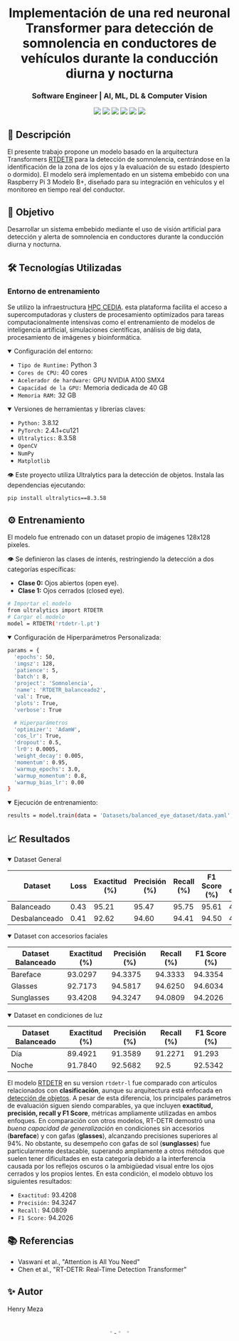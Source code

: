 <h1 align='center'>Implementación de una red neuronal Transformer para detección de somnolencia en conductores de vehículos durante la conducción diurna y nocturna</h1>
<h3 align='center'>Software Engineer | AI, ML, DL & Computer Vision</h3>
<p align="center">
  <!-- Lenguajes y Frameworks -->
  <img src="https://img.shields.io/badge/Python-3.8.12-3776AB?style=for-the-badge&logo=python&logoColor=white">
  <!-- Machine Learning -->
  <img src="https://img.shields.io/badge/PyTorch-2.4.1+cu121-EE4C2C?style=for-the-badge&logo=pytorch&logoColor=white">
  <img src="https://img.shields.io/badge/Ultralytics-8.3.58-00FFFF?style=for-the-badge&logo=yolo&logoColor=black">
  <img src="https://img.shields.io/badge/TensorFlow_Lite-FF6F00?style=for-the-badge&logo=tensorflow&logoColor=white">
  <!-- Hardware y Deployment -->
  <img src="https://img.shields.io/badge/Raspberry_Pi-A22846?style=for-the-badge&logo=raspberry-pi&logoColor=white">
  <img src="https://img.shields.io/badge/OpenCV-5C3EE8?style=for-the-badge&logo=opencv&logoColor=white">
</p>

## 📖 Descripción

El presente trabajo propone un modelo basado en la arquitectura Transformers [RTDETR](https://docs.ultralytics.com/models/rtdetr/) para la detección de somnolencia, centrándose en la identificación de la zona de los ojos y la evaluación de su estado (despierto o dormido). El modelo será implementado en un sistema embebido con una Raspberry Pi 3 Modelo B+, diseñado para su integración en vehículos y el monitoreo en tiempo real del conductor.

## 🎯 Objetivo

Desarrollar un sistema embebido mediante el uso de visión artificial para detección y alerta de somnolencia en conductores durante la conducción diurna y nocturna.


## 🛠️ Tecnologías Utilizadas

### Entorno de entrenamiento

Se utilizo la infraestructura [HPC CEDIA](https://cedia.edu.ec/beneficio/supercomputador/). esta plataforma facilita el acceso a supercomputadoras y clusters de procesamiento optimizados para tareas computacionalmente intensivas como el entrenamiento de modelos de inteligencia artificial, simulaciones científicas, análisis de big data, procesamiento de imágenes y bioinformática.

<details open>
<summary>Configuración del entorno:</summary>
  
- `Tipo de Runtime:` Python 3
- `Cores de CPU:` 40 cores
- `Acelerador de hardware:` GPU NVIDIA A100 SMX4
- `Capacidad de la GPU:` Memoria dedicada de 40 GB
- `Memoria RAM:` 32 GB
</details>

<details open>
<summary>Versiones de herramientas y librerías claves:</summary>

- `Python:` 3.8.12
- `PyTorch:` 2.4.1+cu121
- `Ultralytics:` 8.3.58
- `OpenCV`
- `NumPy`
- `Matplotlib`

👁️ Este proyecto utiliza Ultralytics para la detección de objetos. Instala las dependencias ejecutando:

```bash
pip install ultralytics==8.3.58
```
</details>

## ⚙️ Entrenamiento

El modelo fue entrenado con un dataset propio de imágenes 128x128 pixeles.

👁️ Se definieron las clases de interés, restringiendo la detección a dos categorías específicas: 

- **Clase 0:** Ojos abiertos (open eye).
- **Clase 1:** Ojos cerrados (closed eye).


```bash
# Importar el modelo
from ultralytics import RTDETR
# Cargar el modelo
model = RTDETR('rtdetr-l.pt')
```

<details open>
<summary>Configuración de Hiperparámetros Personalizada:</summary>

```bash
params = {
  'epochs': 50,
  'imgsz': 128,
  'patience': 5,
  'batch': 8,
  'project': 'Somnolencia',
  'name': 'RTDETR_balanceado2',
  'val': True,
  'plots': True,
  'verbose': True

  # Hiperparámetros
  'optimizer': 'AdamW',
  'cos_lr': True,
  'dropout': 0.5,
  'lr0': 0.0005,
  'weight_decay': 0.005,
  'momentum': 0.95,
  'warmup_epochs': 3.0,
  'warmup_momentum': 0.8,
  'warmup_bias_lr': 0.00
}
```
</details>
<details open>
<summary>Ejecución de entrenamiento:</summary>

```bash
results = model.train(data = 'Datasets/balanced_eye_dataset/data.yaml', classes = [0, 1], **params)
```
</details>

## 📈 Resultados

<details open>
<summary>Dataset General</summary>
  
| Dataset | Loss | Exactitud (%) | Precisión (%) | Recall (%) | F1 Score (%) | Tiempo de entrenamiento |
| ------ | ---- | ------------- | ------------- | ---------- | ------------ | --------- |
| Balanceado | 0.43 | 95.21 | 95.47 | 95.75 | 95.61 | 4h 28m 21s |
| Desbalanceado | 0.41 | 92.62 | 94.60 | 94.41 | 94.50 | 4h 41m 22s |
</details>

<details open>
<summary>Dataset con accesorios faciales</summary>
  
| Dataset Balanceado| Exactitud (%) | Precisión (%) | Recall (%) | F1 Score (%) |
| ------ | ------------- | ------------- | ---------- | ------------ |
| Bareface | 93.0297 | 94.3375 | 94.3333 | 94.3354 |
| Glasses | 92.7173 | 94.5817 | 94.6250 | 94.6034 |
| Sunglasses | 93.4208 | 94.3247 | 94.0809 | 94.2026 |

</details>
<details open>
<summary>Dataset en condiciones de luz</summary>
  
| Dataset Balanceado| Exactitud (%) | Precisión (%) | Recall (%) | F1 Score (%) |
| ------ | ------------- | ------------- | ---------- | ------------ |
| Día | 89.4921 | 91.3589 | 91.2271 | 91.293 |
| Noche | 91.7840 | 92.5682 | 92.5 | 92.5342 |
</details>

El modelo [RTDETR](https://docs.ultralytics.com/models/rtdetr/) en su version `rtdetr-l` fue comparado con artículos relacionados con **clasificación**, aunque su arquitectura está enfocada en [detección de objetos](https://www.ibm.com/mx-es/think/topics/object-detection). A pesar de esta diferencia, los principales parámetros de evaluación siguen siendo comparables, ya que incluyen **exactitud, precisión, recall y F1 Score**, métricas ampliamente utilizadas en ambos enfoques. En comparación con otros modelos, RT-DETR demostró una *buena capacidad de generalización* en condiciones sin accesorios (**bareface**) y con gafas (**glasses**), alcanzando precisiones superiores al 94%. No obstante, su desempeño con gafas de sol (**sunglasses**) fue particularmente destacable, superando ampliamente a otros métodos que suelen tener dificultades en esta categoría debido a la interferencia causada por los reflejos oscuros o la ambigüedad visual entre los ojos cerrados y los propios lentes. En esta condición, el modelo obtuvo los siguientes resultados:

- `Exactitud:` 93.4208
- `Precisión:` 94.3247
- `Recall:` 94.0809
- `F1 Score:` 94.2026

## 📚 Referencias

- Vaswani et al., "Attention is All You Need"
- Chen et al., "RT-DETR: Real-Time Detection Transformer"

## ✨ Autor

Henry Meza

<br>
<div align="center">
  <a href="https://github.com/hpmezam">
    <img src="https://github.com/ultralytics/assets/raw/main/social/logo-social-github.png" width="3%" alt="Ultralytics GitHub">
  </a>
  <img src="https://github.com/ultralytics/assets/raw/main/social/logo-transparent.png" width="3%" alt="space">
  <a href="https://www.linkedin.com/in/hpmezam/">
    <img src="https://github.com/ultralytics/assets/raw/main/social/logo-social-linkedin.png" width="3%" alt="Ultralytics LinkedIn">
  </a>
</div>
